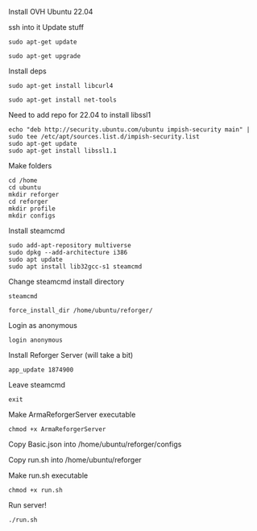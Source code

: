 Install OVH Ubuntu 22.04

ssh into it
Update stuff

`sudo apt-get update`

`sudo apt-get upgrade`

Install deps

`sudo apt-get install libcurl4`

`sudo apt-get install net-tools`

Need to add repo for 22.04 to install libssl1

```
echo "deb http://security.ubuntu.com/ubuntu impish-security main" | sudo tee /etc/apt/sources.list.d/impish-security.list
sudo apt-get update
sudo apt-get install libssl1.1
```

Make folders

```
cd /home
cd ubuntu
mkdir reforger
cd reforger
mkdir profile
mkdir configs
```

Install steamcmd

```
sudo add-apt-repository multiverse
sudo dpkg --add-architecture i386
sudo apt update
sudo apt install lib32gcc-s1 steamcmd
```

Change steamcmd install directory

`steamcmd`

`force_install_dir /home/ubuntu/reforger/`

Login as anonymous

`login anonymous`

Install Reforger Server (will take a bit)

`app_update 1874900`

Leave steamcmd

`exit`

Make ArmaReforgerServer executable

`chmod +x ArmaReforgerServer`

Copy Basic.json into /home/ubuntu/reforger/configs

Copy run.sh into /home/ubuntu/reforger

Make run.sh executable

`chmod +x run.sh`

Run server!

`./run.sh`